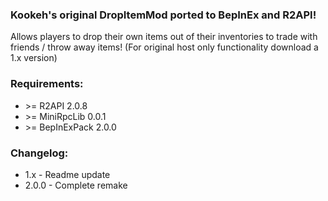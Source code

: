 ﻿### Kookeh's original DropItemMod ported to BepInEx and R2API!

Allows players to drop their own items out of their inventories to trade with friends / throw away items!
(For original host only functionality download a 1.x version)

### Requirements:

- \>= R2API 2.0.8
- \>= MiniRpcLib 0.0.1
- \>= BepInExPack 2.0.0

### Changelog:
- 1.x - Readme update
- 2.0.0 - Complete remake
